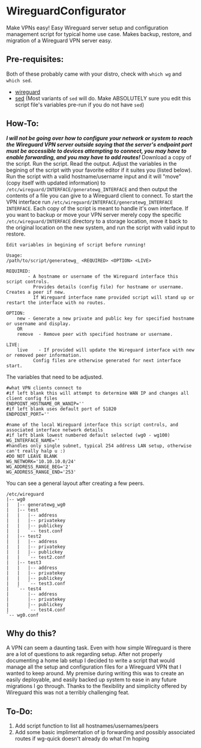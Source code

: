 # WireguardConfigurator
Make VPNs easy! Easy Wireguard server setup and configuration management script for typical home use case. Makes backup, restore, and migration of a Wireguard VPN server easy.

## Pre-requisites:
Both of these probably came with your distro, check with `which wg` and `which sed`.
- [wireguard](https://github.com/WireGuard/)
- [sed](https://github.com/mirror/sed/) (Most variants of `sed` will do. Make ABSOLUTELY sure you edit this script file's variables pre-run if you do not have `sed`)


## How-To:
***I will not be going over how to configure your network or system to reach the Wireguard VPN server outside saying that the server's endpoint port must be accessible to devices attempting to connect, you may have to enable forwarding, and you may have to add routes!***
Download a copy of the script. Run the script. Read the output. Adjust the variables in the begining of the script with your favorite editor if it suites you (listed below). Run the script with a valid hostname/username input and it will "move" (copy itself with updated information) to `/etc/wireguard/INTERFACE/generatewg_INTERFACE` and then output the contents of a file you can give to a Wireguard client to connect. To start the VPN interface run `/etc/wireguard/INTERFACE/generatewg_INTERFACE INTERFACE`. Each copy of the script is meant to handle it's own interface. If you want to backup or move your VPN server merely copy the specific `/etc/wireguard/INTERFACE` directory to a storage location, move it back to the original location on the new system, and run the script with valid input to restore.
```
Edit variables in begining of script before running!

Usage:
/path/to/script/generatewg_ <REQUIRED> <OPTION> <LIVE>

REQUIRED:
		- A hostname or username of the Wireguard interface this script controls.
		  Provides details (config file) for hostname or username. Creates a peer if new.
		  If Wireguard interface name provided script will stand up or restart the interface with no routes.

OPTION:
	new	- Generate a new private and public key for specified hostname or username and display.
	OR
	remove	- Remove peer with specified hostname or username.

LIVE:
	live	- If provided will update the Wireguard interface with new or removed peer information.
		  Config files are otherwise generated for next interface start.
```
The variables that need to be adjusted.
```
#what VPN clients connect to
#if left blank this will attempt to determine WAN IP and changes all client config files
ENDPOINT_HOSTNAME_OR_WANIP=''
#if left blank uses default port of 51820
ENDPOINT_PORT=''

#name of the local Wireguard interface this script controls, and associated interface network details
#if left blank lowest numbered default selected (wg0 - wg100)
WG_INTERFACE_NAME=''
#handles only single subnet, typical 254 address LAN setup, otherwise can't really halp u :)
#DO NOT LEAVE BLANK
WG_NETWORK='10.10.10.0/24'
WG_ADDRESS_RANGE_BEG='2'
WG_ADDRESS_RANGE_END='253'
```
You can see a general layout after creating a few peers.
```
/etc/wireguard
|-- wg0
|   |-- generatewg_wg0
|   |-- test
|   |   |-- address
|   |   |-- privatekey
|   |   |-- publickey
|   |   `-- test.conf
|   |-- test2
|   |   |-- address
|   |   |-- privatekey
|   |   |-- publickey
|   |   `-- test2.conf
|   |-- test3
|   |   |-- address
|   |   |-- privatekey
|   |   |-- publickey
|   |   `-- test3.conf
|   `-- test4
|       |-- address
|       |-- privatekey
|       |-- publickey
|       `-- test4.conf
`-- wg0.conf
```

## Why do this?
A VPN can seem a daunting task. Even with how simple Wireguard is there are a lot of questions to ask regarding setup. After not properly documenting a home lab setup I decided to write a script that would manage all the setup and configuration files for a Wireguard VPN that I wanted to keep around. My premise during writing this was to create an easily deployable, and easily backed up system to ease in any future migrations I go through. Thanks to the flexibility and simplicity offered by Wireguard this was not a terribly challenging feat.

## To-Do:
1. Add script function to list all hostnames/usernames/peers
2. Add some basic implimentation of ip forwarding and possibly associated routes if wg-quick doesn't already do what I'm hoping
